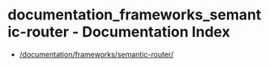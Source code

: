 # documentation_frameworks_semantic-router - Documentation Index

- [/documentation/frameworks/semantic-router/](./_documentation_frameworks_semantic-router_.md)
